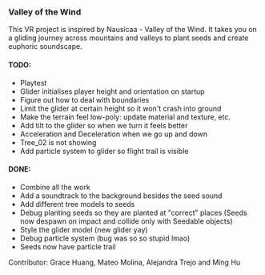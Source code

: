 ### Valley of the Wind

This VR project is inspired by Nausicaa - Valley of the Wind. It takes you on a gliding journey across mountains and valleys to plant seeds and create euphoric soundscape.

#### TODO:
- Playtest
- Glider initialises player height and orientation on startup
- Figure out how to deal with boundaries
- Limit the glider at certain height so it won't crash into ground
- Make the terrain feel low-poly: update material and texture, etc.
- Add tilt to the glider so when we turn it feels better
- Acceleration and Deceleration when we go up and down
- Tree_02 is not showing
- Add particle system to glider so flight trail is visible

#### DONE:
- Combine all the work
- Add a soundtrack to the background besides the seed sound
- Add different tree models to seeds
- Debug planting seeds so they are planted at "correct" places (Seeds now despawn on impact and collide only with Seedable objects)
- Style the glider model (new glider yay)
- Debug particle system (bug was so so stupid lmao)
- Seeds now have particle trail

Contributor: Grace Huang, Mateo Molina, Alejandra Trejo and Ming Hu
